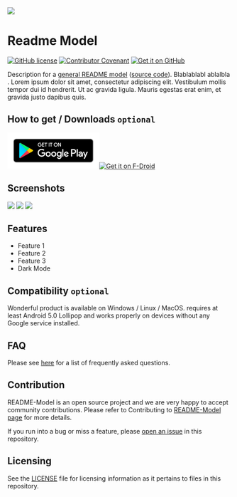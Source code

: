 <img src="https://picsum.photos/1000/320?random=1" />

# Readme Model

[![GitHub license](https://img.shields.io/github/license/Mikaleb/README-Model)](https://github.com/Mikaleb/README-Model/blob/main/LICENSE.md) [![Contributor Covenant](https://img.shields.io/badge/Contributor%20Covenant-2.1-4baaaa.svg)](code_of_conduct.md)
<a href='https://github.com/'><img alt='Get it on GitHub' src='https://img.shields.io/badge/Github-Source-333?logo=github'/></a>

Description for a [general README model](https://github.com/Mikaleb/README-Model) ([source code](https://github.com/Mikaleb/README-Model)). Blablablabl ablalbla .
Lorem ipsum dolor sit amet, consectetur adipiscing elit. Vestibulum mollis tempor dui id hendrerit. Ut ac gravida ligula. Mauris egestas erat enim, et gravida justo dapibus quis. 

## How to get / Downloads `optional`

<a href='https://play.google.com/store/apps/details'><img alt='Get it on Google Play' height="80" src='assets/google-play-badge.png'/></a><a href='https://f-droid.org/fr/packages/'><img alt='Get it on F-Droid' height="80" src='https://fdroid.gitlab.io/artwork/badge/get-it-on.png'/></a>

## Screenshots

<a href="https://picsum.photos/450/800?random=1"><img src="https://picsum.photos/450/800?random=1" width="200px"/></a>   <a href="https://picsum.photos/450/800?random=2"><img src="https://picsum.photos/450/800?random=2" width="200px"/></a>    <a href="https://picsum.photos/450/800?random=3"><img src="https://picsum.photos/450/800?random=3" width="200px"/></a>

## Features

* Feature 1
* Feature 2
* Feature 3
* Dark Mode

## Compatibility `optional`

Wonderful product is available on Windows / Linux / MacOS. requires at least Android 5.0 Lollipop and works properly on devices without any Google service installed.

## FAQ

Please see [here](https://github.com/Mikaleb/README-Model/wiki/FAQ) for a list of frequently asked questions.

## Contribution

README-Model is an open source project and we are very happy to accept community contributions. Please refer to Contributing to [README-Model page](https://github.com/Mikaleb/README-Model/blob/main/LICENSE.md) for more details.

If you run into a bug or miss a feature, please [open an issue](https://github.com/Mikaleb/README-Model/issues) in this repository.

##  Licensing

See the [LICENSE](https://github.com/Mikaleb/README-Model/blob/main/LICENSE.md) file for licensing information as it pertains to
files in this repository.
